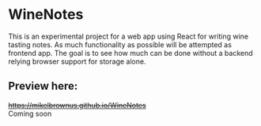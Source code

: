 # WineNotes 
This is an experimental project for a web app using React for writing wine tasting notes.
As much functionality as possible will be attempted as frontend app.  The goal is to see how much can be done without a backend relying browser support for storage alone.  

## Preview here: 
~~https://mikelbrownus.github.io/WineNotes~~
<br> Coming soon
